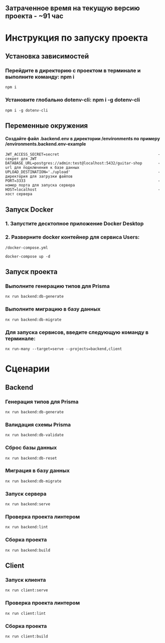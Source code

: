 ## Затраченное время на текущую версию проекта - ~91 час

# Инструкция по запуску проекта

## Установка зависимостей

### Перейдите в директорию с проектом в терминале и выполните команду: npm i
```
npm i
```
### Установите глобально dotenv-cli: npm i -g dotenv-cli
```
npm i -g dotenv-cli
```

## Переменные окружения

#### Создайте файл .backend.env в директории /environments по примеру /environments.backend.env-example

```
JWT_ACCESS_SECRET=secret                                            - секрет для JWT 
DATABASE_URL=postgres://admin:test@localhost:5432/guitar-shop       - url для подключения к базе данных
UPLOAD_DESTINATION='./upload'                                       - директория для загрузки файлов
PORT=3333                                                           - номер порта для запуска сервера
HOST=localhost                                                      - хост сервера
```

## Запуск Docker

### 1. Запустите десктопное приложение Docker Desktop

### 2. Разверните docker контейнер для сервиса Users:

```
/docker-compose.yml

docker-compose up -d
```


## Запуск проекта

### Выполните генерацию типов для Prisma

```
nx run backend:db-generate
```

### Выполните миграцию в базу данных

```
nx run backend:db-migrate
```

### Для запуска сервисов, введите следующую команду в терминале:

```
nx run-many --target=serve --projects=backend,client
```

# Сценарии

## Backend

### Генерация типов для Prisma

```
nx run backend:db-generate
```

### Валидация схемы Prisma

```
nx run backend:db-validate
```

### Сброс базы данных

```
nx run backend:db-reset
```

### Миграция в базу данных

```
nx run backend:db-migrate
```

### Запуск сервера

```
nx run backend:serve
```

### Проверка проекта линтером

```
nx run backend:lint
```

### Сборка проекта

```
nx run backend:build
```

## Client

### Запуск клиента

```
nx run client:serve
```

### Проверка проекта линтером

```
nx run client:lint
```

### Сборка проекта

```
nx run client:build
```
